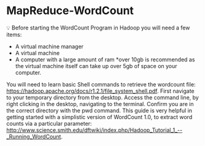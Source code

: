 # MapReduce-WordCount
 :bulb: Before starting the WordCount Program in Hadoop you will need a few items:
* A virtual machine manager
* A virtual machine
* A computer with a large amount of ram *over 10gb is recommended as the virtual machine itself can take up over 5gb of space on your computer.

You will need to learn basic Shell commands to retrieve the wordcount file: https://hadoop.apache.org/docs/r1.2.1/file_system_shell.pdf.
First navigate to your temporary directory from the desktop. Access the command line, by right clicking in the desktop, navigating to the terminal. Confirm you are in the correct directory with the pwd command. 
This guide is very helpful in getting started with a simplistic version of WordCount 1.0, to extract word counts via a particular parameter: http://www.science.smith.edu/dftwiki/index.php/Hadoop_Tutorial_1_--_Running_WordCount.
